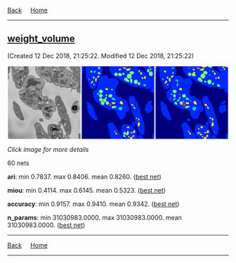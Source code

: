 [Back](..)&nbsp;&nbsp;&nbsp;&nbsp;&nbsp;[Home](leapmanlab.github.io/snapshots)

---

<div class="thumbnail"><a href="weight_volume"><h2>weight_volume</h2></a><p>(Created 12 Dec 2018, 21:25:22. Modified 12 Dec 2018, 21:25:22)
</p><a href="weight_volume"><img src="weight_volume/1210/001/1/media/summary.png" align="center"></a><p><i>Click image for more details</i>
</p></div>

60 nets

**ari**: min 0.7837. max 0.8406. mean 0.8260.  ([best net](weight_volume/1210/001/1))

**miou**: min 0.4114. max 0.6145. mean 0.5323.  ([best net](weight_volume/1210/001/1))

**accuracy**: min 0.9157. max 0.9410. mean 0.9342.  ([best net](weight_volume/1210/001/1))

**n_params**: min 31030983.0000. max 31030983.0000. mean 31030983.0000.  ([best net](weight_volume/1210/0/0))

---

[Back](..)&nbsp;&nbsp;&nbsp;&nbsp;&nbsp;[Home](leapmanlab.github.io/snapshots)

---